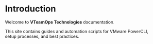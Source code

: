 # Introduction

Welcome to **VTeamOps Technologies** documentation.

This site contains guides and automation scripts for VMware PowerCLI, setup processes, and best practices.
